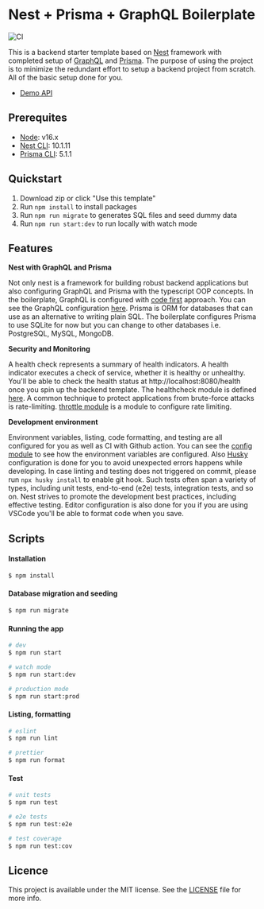 # Nest + Prisma + GraphQL Boilerplate 

![CI](https://github.com/wataru-maeda/nest-graphql-prisma-boilerplate/actions/workflows/main.yml/badge.svg)

This is a backend starter template based on [Nest](https://github.com/nestjs/nest) framework with completed setup of [GraphQL](https://docs.nestjs.com/graphql/quick-start) and [Prisma](https://docs.nestjs.com/recipes/prisma). The purpose of using the project is to minimize the redundant effort to setup a backend project from scratch. All of the basic setup done for you.

- [Demo API](https://api-dev-cloud-run-pp6bn55l7q-uc.a.run.app/graphql)

## Prerequites

- [Node](https://nodejs.org/it/download/current): v16.x
- [Nest CLI](https://docs.nestjs.com/cli/overview): 10.1.11
- [Prisma CLI](https://www.prisma.io/docs/reference/api-reference/command-reference#npm-1): 5.1.1
  
## Quickstart

1. Download zip or click "Use this template"
2. Run ```npm install``` to install packages
3. Run ```npm run migrate``` to generates SQL files and seed dummy data
4. Run ```npm run start:dev``` to run locally with watch mode


## Features

**Nest with GraphQL and Prisma**

Not only nest is a framework for building robust backend applications but also configuring GraphQL and Prisma with the typescript OOP concepts. In the boilerplate, GraphQL is configured with [code first](https://docs.nestjs.com/graphql/quick-start#code-first) approach. You can see the GraphQL configuration [here](https://github.com/wataru-maeda/nest-graphql-prisma-boilerplate/tree/main/src/gql). Prisma is ORM for databases that can use as an alternative to writing plain SQL. The boilerplate configures Prisma to use SQLite for now but you can change to other databases i.e. PostgreSQL, MySQL, MongoDB.

**Security and Monitoring**

A health check represents a summary of health indicators. A health indicator executes a check of service, whether it is healthy or unhealthy. You'll be able to check the health status at http://localhost:8080/health once you spin up the backend template. The healthcheck module is defined [here](https://github.com/wataru-maeda/nest-graphql-prisma-boilerplate/tree/main/src/health). A common technique to protect applications from brute-force attacks is rate-limiting. [throttle module](https://github.com/wataru-maeda/nest-graphql-prisma-boilerplate/blob/main/src/throttle/throttle.module.ts) is a module to configure rate limiting. 

**Development environment**

Environment variables, listing, code formatting, and testing are all configured for you as well as CI with Github action. You can see the [config module](https://github.com/wataru-maeda/nest-graphql-prisma-boilerplate/tree/main/src/config) to see how the environment variables are configured. Also [Husky](https://typicode.github.io/husky/) configuration is done for you to avoid unexpected errors happens while developing. In case linting and testing does not triggered on commit, please run ```npx husky install``` to enable git hook. Such tests often span a variety of types, including unit tests, end-to-end (e2e) tests, integration tests, and so on. Nest strives to promote the development best practices, including effective testing. Editor configuration is also done for you if you are using VSCode you'll be able to format code when you save. 

## Scripts

#### Installation

```bash
$ npm install
```

#### Database migration and seeding

```bash
$ npm run migrate
```

#### Running the app

```bash
# dev
$ npm run start

# watch mode
$ npm run start:dev

# production mode
$ npm run start:prod
```

#### Listing, formatting

```bash
# eslint
$ npm run lint

# prettier
$ npm run format
```

#### Test

```bash
# unit tests
$ npm run test

# e2e tests
$ npm run test:e2e

# test coverage
$ npm run test:cov
```

## Licence

This project is available under the MIT license. See the [LICENSE](https://github.com/wataru-maeda/nest-graphql-prisma-boilerplate/blob/main/LICENSE) file for more info.
